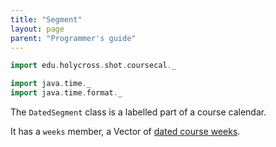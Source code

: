 ```yaml
---
title: "Segment"
layout: page
parent: "Programmer's guide"
---
```


```scala mdoc:invisible
import edu.holycross.shot.coursecal._

import java.time._
import java.time.format._
```

The `DatedSegment` class is a labelled part of a course calendar.

It has a `weeks` member, a Vector of [dated course weeks](../datedWeek).
